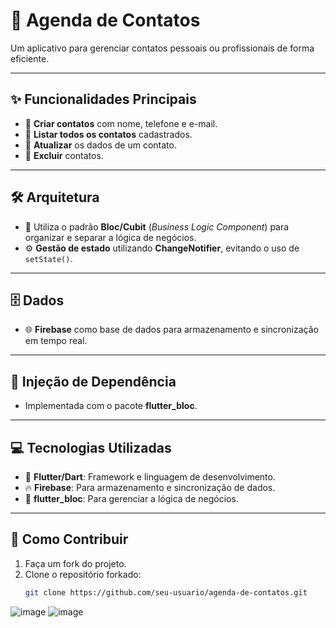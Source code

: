 # 📒 Agenda de Contatos

Um aplicativo para gerenciar contatos pessoais ou profissionais de forma eficiente.

---

## ✨ **Funcionalidades Principais**
- 📌 **Criar contatos** com nome, telefone e e-mail.
- 📌 **Listar todos os contatos** cadastrados.
- 📌 **Atualizar** os dados de um contato.
- 📌 **Excluir** contatos.

---

## 🛠️ **Arquitetura**
- 📐 Utiliza o padrão **Bloc/Cubit** (*Business Logic Component*) para organizar e separar a lógica de negócios.
- ⚙️ **Gestão de estado** utilizando **ChangeNotifier**, evitando o uso de `setState()`.

---

## 🗄️ **Dados**
- 🌐 **Firebase** como base de dados para armazenamento e sincronização em tempo real.

---

## 🧩 **Injeção de Dependência**
- Implementada com o pacote **flutter_bloc**.

---

## 💻 **Tecnologias Utilizadas**
- 🚀 **Flutter/Dart**: Framework e linguagem de desenvolvimento.
- 🔥 **Firebase**: Para armazenamento e sincronização de dados.
- 🔧 **flutter_bloc**: Para gerenciar a lógica de negócios.

---

## 🚀 **Como Contribuir**
1. Faça um fork do projeto.
2. Clone o repositório forkado:
   ```bash
   git clone https://github.com/seu-usuario/agenda-de-contatos.git

![image](https://github.com/user-attachments/assets/3072ea39-e8d1-4e42-bf31-ed1cf8de8c03)
![image](https://github.com/user-attachments/assets/496e8274-d92e-4111-b3d4-e02c322359b8)

